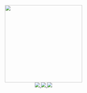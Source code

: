 <div id="header" align="center">
  <img src="https://media.giphy.com/media/l46Ck4CGc762ion28/giphy.gif" width="250"/>
   <div id="badges">
  <a href="sifmanos.github.io">
    <img src="https://img.shields.io/badge/Personal%20WebPage-00a6ed"/>
  </a>
   <a href="www.linkedin.com/in/sifmanos">
    <img src="https://img.shields.io/badge/LinkedIn-fed766"/>
  </a>
    <a href="https://www.instagram.com/sifmanos_/">
    <img src="https://img.shields.io/badge/Instagram-ee4266"/>
  </a>
</div>
</div>
